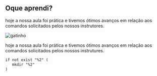## Oque aprendi?

 hoje a nossa aula foi prática e tivemos ótimos avanços em relação aos comandos solicitados pelos nossos instrutores.

![gatinho](https://media0.giphy.com/media/v1.Y2lkPTc5MGI3NjExbzZhOXNoYnNxZm1zejV3bG43eHhkYTluOHZwbXk1YXY4OXQybXZiZSZlcD12MV9pbnRlcm5hbF9naWZfYnlfaWQmY3Q9Zw/ES4Vcv8zWfIt2/giphy.gif)

 hoje a nossa aula foi prática e tivemos ótimos avanços em relação aos comandos solicitados pelos nossos instrutures.
 
```markdown
if not exist "%2" (
   mkdir "%2"
)
```

